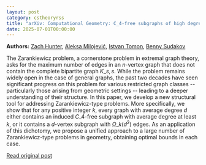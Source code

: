 ```yaml
---
layout: post
category: cstheoryrss
title: "arXiv: Computational Geometry: C_4-free subgraphs of high degree with geometric applications"
date: 2025-07-01T00:00:00
---
```


**Authors:** [Zach Hunter](https://dblp.uni-trier.de/search?q=Zach+Hunter), [Aleksa Milojević](https://dblp.uni-trier.de/search?q=Aleksa+Milojevi%C4%87), [Istvan Tomon](https://dblp.uni-trier.de/search?q=Istvan+Tomon), [Benny Sudakov](https://dblp.uni-trier.de/search?q=Benny+Sudakov)

The Zarankiewicz problem, a cornerstone problem in extremal graph theory,
asks for the maximum number of edges in an $n$-vertex graph that does not
contain the complete bipartite graph $K\_{s,s}$. While the problem remains
widely open in the case of general graphs, the past two decades have seen
significant progress on this problem for various restricted graph classes --
particularly those arising from geometric settings -- leading to a deeper
understanding of their structure.
In this paper, we develop a new structural tool for addressing
Zarankiewicz-type problems. More specifically, we show that for any positive
integer $k$, every graph with average degree $d$ either contains an induced
$C\_4$-free subgraph with average degree at least $k$, or it contains a
$d$-vertex subgraph with $\Omega\_k(d^2)$ edges. As an application of this
dichotomy, we propose a unified approach to a large number of Zarankiewicz-type
problems in geometry, obtaining optimal bounds in each case.

[Read original post](http://arxiv.org/abs/2506.23942v1)
